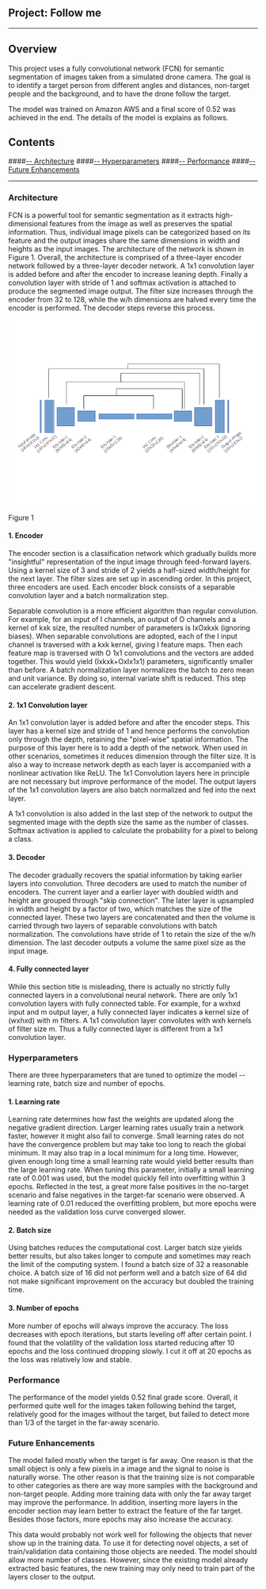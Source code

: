 ## Project: Follow me


---


[//]: # (Image References)

[image1]: ./architecture.png

## Overview
This project uses a fully convolutional network (FCN) for semantic segmentation of images taken from a simulated drone camera. The goal is to identify a target person from different angles and distances, non-target people and the background, and to have the drone follow the target.

The model was trained on Amazon AWS and a final score of 0.52 was achieved in the end. The details of the model is explains as follows.

## Contents
####[-- Architecture](#architecture)
####[-- Hyperparameters](#hyperparameters)
####[-- Performance](#performance)
####[-- Future Enhancements](#future-enhancement)

---
### Architecture

FCN is a powerful tool for semantic segmentation as it extracts high-dimensional features from the image as well as preserves the spatial information. Thus, individual image pixels can be categorized based on its feature and the output images share the same dimensions in width and heights as the input images. The architecture of the network is shown in Figure 1. Overall, the architecture is comprised of a three-layer encoder network followed by a three-layer decoder network. A 1x1 convolution layer is added before and after the encoder to increase leaning depth. Finally a convolution layer with stride of 1 and softmax activation is attached to produce the segmented image output. The filter size increases through the encoder from 32 to 128, while the w/h dimensions are halved every time the encoder is performed. The decoder steps reverse this process.

![alt text][image1]
Figure 1

#### 1. Encoder
The encoder section is a classification network which gradually builds more "insightful" representation of the input image through feed-forward layers. Using a kernel size of 3 and stride of 2 yields a half-sized width/height for the next layer. The filter sizes are set up in ascending order. In this project, three encoders are used. Each encoder block consists of a separable convolution layer and a batch normalization step.

Separable convolution is a more efficient algorithm than regular convolution. For example, for an input of I channels, an output of O channels and a kernel of kxk size, the resulted number of parameters is IxOxkxk (ignoring biases). When separable convolutions are adopted, each of the I input channel is traversed with a kxk kernel, giving I feature maps. Then each feature map is traversed with O 1x1 convolutions and the vectors are added together. This would yield (Ixkxk+OxIx1x1) parameters, significantly smaller than before. A batch normalization layer normalizes the batch to zero mean and unit variance. By doing so, internal variate shift is reduced. This step can accelerate gradient descent.

#### 2. 1x1 Convolution layer
An 1x1 convolution layer is added before and after the encoder steps. This layer has a kernel size and stride of 1 and hence performs the convolution only through the depth, retaining the "pixel-wise" spatial information. The purpose of this layer here is to add a depth of the network. When used in other scenarios, sometimes it reduces dimension through the filter size. It is also a way to increase network depth as each layer is accompanied with a nonlinear activation like ReLU. The 1x1 Convolution layers here in principle are not necessary but improve performance of the model. The output layers of the 1x1 convolution layers are also batch normalized and fed into the next layer.

A 1x1 convolution is also added in the last step of the network to output the segmented image with the depth size the same as the number of classes. Softmax activation is applied to calculate the probability for a pixel to belong a class.

#### 3. Decoder
The decoder gradually recovers the spatial information by taking earlier layers into convolution. Three decoders are used to match the number of encoders. The current layer and a earlier layer with doubled width and height are grouped through "skip connection". The later layer is upsampled in width and height by a factor of two, which matches the size of the connected layer. These two layers are concatenated and then the volume is carried through two layers of separable convolutions with batch normalization. The convolutions have stride of 1 to retain the size of the w/h dimension. The last decoder outputs a volume the same pixel size as the input image.

#### 4. Fully connected layer
While this section title is misleading, there is actually no strictly fully connected layers in a convolutional neural network. There are only 1x1 convolution layers with fully connected table. For example, for a wxhxd input and m output layer, a fully connected layer indicates a kernel size of (wxhxd) with m filters. A 1x1 convolution layer convolutes with wxh kernels of filter size m. Thus a fully connected layer is different from a 1x1 convolution layer.


### Hyperparameters

There are three hyperparameters that are tuned to optimize the model -- learning rate, batch size and number of epochs.

#### 1. Learning rate
Learning rate determines how fast the weights are updated along the negative gradient direction. Larger learning rates usually train a network faster, however it might also fail to converge. Small learning rates do not have the convergence problem but may take too long to reach the global minimum. It may also trap in a local minimum for a long time. However, given enough long time a small learning rate would yield better results than the large learning rate. When tuning this parameter, initially a small learning rate of 0.001 was used, but the model quickly fell into overfitting within 3 epochs. Reflected in the test, a great more false positives in the no-target scenario and false negatives in the target-far scenario were observed. A learning rate of 0.01 reduced the overfitting problem, but more epochs were needed as the validation loss curve converged slower.

#### 2. Batch size
Using batches reduces the computational cost. Larger batch size yields better results, but also takes longer to compute and sometimes may reach the limit of the computing system. I found a batch size of 32 a reasonable choice. A batch size of 16 did not perform well and a batch size of 64 did not make significant improvement on the accuracy but doubled the training time.

#### 3. Number of epochs
More number of epochs will always improve the accuracy. The loss decreases with epoch iterations, but starts leveling off after certain point. I found that the volatility of the validation loss started reducing after 10 epochs and the loss continued dropping slowly. I cut it off at 20 epochs as the loss was relatively low and stable.

### Performance

The performance of the model yields 0.52 final grade score. Overall, it performed quite well for the images taken following behind the target, relatively good for the images without the target, but failed to detect more than 1/3 of the target in the far-away scenario.

### Future Enhancements
The model failed mostly when the target is far away. One reason is that the small object is only a few pixels in a image and the signal to noise is naturally worse. The other reason is that the training size is not comparable to other categories as there are way more samples with the background and non-target people. Adding more training data with only the far away target may improve the performance. In addition, inserting more layers in the encoder section may learn better to extract the feature of the far target. Besides those factors, more epochs may also increase the accuracy.

This data would probably not work well for following the objects that never show up in the training data. To use it for detecting novel objects, a set of train/validation data containing those objects are needed. The model should allow more number of classes. However, since the existing model already extracted basic features, the new training may only need to train part of the layers closer to the output.
